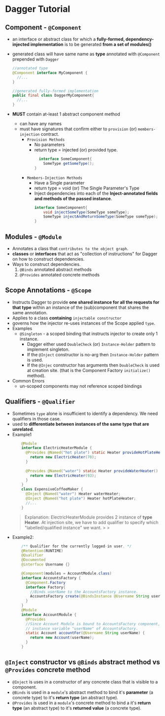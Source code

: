 # Dagger Tutorial 

## Component - `@Component`

 - an interface or abstract class for which a __fully-formed, dependency-injected implementation__ is to be generated __from a set of modules()__
 - generated class will have same name as __type__ annotated with `@Component` prepended with `Dagger`
   
   ```java
   //annotated type 
   @Component interface MyComponent {   
     //...
   }
   
   //generated fully-formed implementation
   public final class DaggerMyComponent{   
     //...
   } 
   ```
 - __MUST__ contain at-least 1 abstract component method
    - can have any names
    - must have signatures that confirm either to `provision` (or) `members-injection` contract.
      - `Provision Methods` 
        - No parameters
        - return type = injected (or) provided type.
          ```java
            interface SomeComponent{
              SomeType getSomeType();
          }
          ```
      - `Members-Injection Methods`
        - Have a Single parameter
        - return type = void (or) The Single Parameter's Type
        - Inject dependencies into each of the **Inject-annotated fields and methods of the passed instance**.
          ```java
          interface SomeComponent{ 
              void injectSomeType(SomeType someType);
              SomeType injectAndReturnSomeType(SomeType someType);
          }
          ```

## Modules - `@Module`

- Annotates a class that `contributes to the object graph`.
- __classes__ or __interfaces__ that act as "collection of instructions" for Dagger on how to construct dependencies.
- Ways to construct dependencies.
  1. `@Binds` annotated abstract methods
  2. `@Provides` annotated concrete methods 
  
        
## Scope Annotations - `@Scope` 

- Instructs Dagger to provide __one shared instance for all the requests 
  for that type__ within an instance of the (sub)component that shares the same annotation.
- Applies to a class __containing__ `injectable constructor`
- governs how the injector re-uses instances of the Scope applied `type`. 
- Examples
  - `@Singleton` - a scoped binding that instructs injector to create only 1 instance.
    - Dagger either used `DoubleCheck` (or) `Instance-Holder` pattern to implement singleton.
    - If the `@Inject` constructor is no-arg then `Instance-Holder` pattern is used.
    - If the `@Injec` constructor has arguments then `DoubleCheck` is used at creation site. 
      (that is the Component Factory `initialize()` method).
- Common Errors
  - un-scoped components may not reference scoped bindings
  

## Qualifiers - `@Qualifier`

- Sometimes `type` alone is insufficient to identify a dependency. We need qualifiers in those case.
- used to __differentiate between instances of the same type that are unrelated__.
- Example1
  ```java
      @Module
      interface ElectricHeaterModule { 
        @Provides @Named("hot plate") static Heater provideHotPlateHeater() {
          return new ElectricHeater(70);
        }
                    
        @Provides @Named("water") static Heater provideWaterHeater() {
          return new ElectricHeater(93);
        }
      }   
      class ExpensiveCoffeeMaker {
        @Inject @Named("water") Heater waterHeater;
        @Inject @Named("hot plate") Heater hotPlateHeater;
        //...
      }
  ```
  >Explanation: ElectricHeaterModule provides 2 instance of __type Heater__. At injection site, we have to add 
  > qualifier to specify which "labelled/qualified instance" we want.                                                                                                                                                                                                                                                                                                                                                                                                                                                                                                                                 > 
                                                                                                                                                                                                                                                                                                                                                                                                                                                                                                                                                      >
- Example2: 
  ```java
      /** Qualifier for the currently logged-in user. */
      @Retention(RUNTIME)
      @Qualifier
      @Documented
      @interface Username {}
  
      @Component(modules = AccountModule.class)
      interface AccountsFactory {
        @Component.Factory
        interface Factory{
          //Binds userName to the AccountsFactory instance.
          AccountsFactory create(@BindsInstance @Username String username);
        }
      }
      @Module
      interface AccountModule {
        @Provides
        //Since Account Module is bound to AccountsFactory component, userName is passed from bound
        // instance variable "userName" of AccountsFactory. 
        static Account accountFor(@Username String userName) {
          return new Account(userName);
        }
      } 
  ```
  
## `@Inject` constructor vs `@Binds` abstract method  vs `@Provides` concrete method

- `@Inject` is uses in a constructor of any concrete class that is visible to a component.
- `@Binds` is used in a `module`'s abstract method to bind 
  it's __parameter__ (a concrete type) to it's __return type__ (an abstract type).
- `@Provides` is used in a  `module`'s concrete method to bind a 
  it's __return type__ (an abstract type) to it's __returned value__ (a concrete type).
